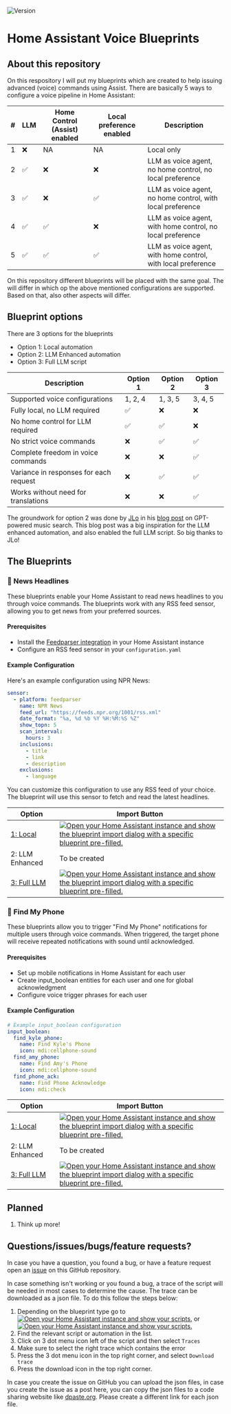 ![Version](https://img.shields.io/github/v/release/r3draid3r04/ha-blueprints)

# Home Assistant Voice Blueprints

## About this repository

On this respository I will put my blueprints which are created to help issuing advanced (voice) commands using Assist. 
There are basically 5 ways to configure a voice pipeline in Home Assistant:

|#|LLM|Home Control (Assist) enabled|Local preference enabled|Description|
|---|---|---|---|---|
|1|❌|NA|NA|Local only|
|2|✅|❌|❌|LLM as voice agent, no home control, no local preference|
|3|✅|❌|✅|LLM as voice agent, no home control, with local preference|
|4|✅|✅|❌|LLM as voice agent, with home control, no local preference|
|5|✅|✅|✅|LLM as voice agent, with home control, with local preference|

On this repository different blueprints will be placed with the same goal. The will differ in which op the above mentioned configurations are supported. Based on that, also other aspects will differ.

## Blueprint options

There are 3 options for the blueprints
* Option 1: Local automation
* Option 2: LLM Enhanced automation
* Option 3: Full LLM script

|Description|Option 1|Option 2|Option 3|
|---|---|---|---|
|Supported voice configurations|1, 2, 4|1, 3, 5|3, 4, 5|
|Fully local, no LLM required|✅|❌|❌|
|No home control for LLM required|✅|✅|❌|
|No strict voice commands|❌|✅|✅|
|Complete freedom in voice commands|❌|❌|✅|
|Variance in responses for each request|❌|✅|✅|
|Works without need for translations|❌|❌|✅|

The groundwork for option 2 was done by [JLo](<https://github.com/jlpouffier>) in his [blog post](<https://blog.jlpouffier.fr/chatgpt-powered-music-search-engine-on-a-local-voice-assistant/>) on GPT-powered music search. This blog post was a big inspiration for the LLM enhanced automation, and also enabled the full LLM script. So big thanks to JLo!

## The Blueprints

### 📰 News Headlines

These blueprints enable your Home Assistant to read news headlines to you through voice commands. The blueprints work with any RSS feed sensor, allowing you to get news from your preferred sources.

#### Prerequisites
- Install the [Feedparser integration](https://github.com/custom-components/feedparser) in your Home Assistant instance
- Configure an RSS feed sensor in your `configuration.yaml`

#### Example Configuration
Here's an example configuration using NPR News:

```yaml
sensor:
  - platform: feedparser
    name: NPR News
    feed_url: "https://feeds.npr.org/1001/rss.xml"
    date_format: "%a, %d %b %Y %H:%M:%S %Z"
    show_topn: 5
    scan_interval:
      hours: 3
    inclusions:
      - title
      - link
      - description
    exclusions:
      - language
```

You can customize this configuration to use any RSS feed of your choice. The blueprint will use this sensor to fetch and read the latest headlines.

|Option|Import Button|
|---|---|
|[1: Local](/documentation/news/1_voice_news_headlines_local.md)|[![Open your Home Assistant instance and show the blueprint import dialog with a specific blueprint pre-filled.](https://my.home-assistant.io/badges/blueprint_import.svg)](https://my.home-assistant.io/redirect/blueprint_import/?blueprint_url=https%3A%2F%2Fgithub.com%2Fr3draid3r04%2Fha-blueprints%2Fblob%2Fmain%2Fnews%2F1_voice_news_headlines_local.yaml)|
|2: LLM Enhanced|To be created|
|[3: Full LLM](/documentation/news/3_voice_news_headlines_full_llm.md)|[![Open your Home Assistant instance and show the blueprint import dialog with a specific blueprint pre-filled.](https://my.home-assistant.io/badges/blueprint_import.svg)](https://my.home-assistant.io/redirect/blueprint_import/?blueprint_url=https%3A%2F%2Fgithub.com%2Fr3draid3r04%2Fha-blueprints%2Fblob%2Fmain%2Fnews%2F3_voice_news_headlines_full_llm.yaml)|


### 📱 Find My Phone

These blueprints allow you to trigger "Find My Phone" notifications for multiple users through voice commands. When triggered, the target phone will receive repeated notifications with sound until acknowledged.

#### Prerequisites
- Set up mobile notifications in Home Assistant for each user
- Create input_boolean entities for each user and one for global acknowledgment
- Configure voice trigger phrases for each user

#### Example Configuration

```yaml
# Example input_boolean configuration
input_boolean:
  find_kyle_phone:
    name: Find Kyle's Phone
    icon: mdi:cellphone-sound
  find_amy_phone:
    name: Find Amy's Phone
    icon: mdi:cellphone-sound
  find_phone_ack:
    name: Find Phone Acknowledge
    icon: mdi:check
```

|Option|Import Button|
|---|---|
|[1: Local](/documentation/find-my/1_voice_find_my_local.md)|[![Open your Home Assistant instance and show the blueprint import dialog with a specific blueprint pre-filled.](https://my.home-assistant.io/badges/blueprint_import.svg)](https://my.home-assistant.io/redirect/blueprint_import/?blueprint_url=https%3A%2F%2Fgithub.com%2Fr3draid3r04%2Fha-blueprints%2Fblob%2Fmain%2Ffind-my%2F1_voice_find_my_local.yaml)|
|2: LLM Enhanced|To be created|
|[3: Full LLM](/documentation/find-my/3_voice_find_my_full_llm.md)|[![Open your Home Assistant instance and show the blueprint import dialog with a specific blueprint pre-filled.](https://my.home-assistant.io/badges/blueprint_import.svg)](https://my.home-assistant.io/redirect/blueprint_import/?blueprint_url=https%3A%2F%2Fgithub.com%2Fr3draid3r04%2Fha-blueprints%2Fblob%2Fmain%2Ffind-my%2F3_voice_find_my_full_llm.yaml)|


## Planned

1. Think up more!

## Questions/issues/bugs/feature requests?

In case you have a question, you found a bug, or have a feature request open an [issue](https://github.com/r3draid3r04/ha-blueprints/issues) on this GitHub repository. 

In case something isn't working or you found a bug, a trace of the script will be needed in most cases to determine the cause. The trace can be downloaded as a json file. To do this follow the steps below:

1. Depending on the blueprint type go to [![Open your Home Assistant instance and show your scripts.](https://my.home-assistant.io/badges/scripts.svg)](https://my.home-assistant.io/redirect/scripts/) or [![Open your Home Assistant instance and show your scripts.](https://my.home-assistant.io/badges/automations.svg)](https://my.home-assistant.io/redirect/automations/)
2. Find the relevant script or automation in the list.
3. Click on 3 dot menu icon left of the script and then select `Traces`
4. Make sure to select the right trace which contains the error
5. Press the 3 dot menu icon in the top right corner, and select `Download trace`
6. Press the download icon in the top right corner.

In case you create the issue on GitHub you can upload the json files, in case you create the issue as a post here, you can copy the json files to a code sharing website like [dpaste.org](https://www.dpaste.org). Please create a different link for each json file.
